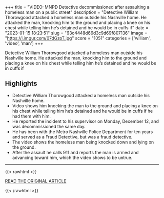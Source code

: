 +++
title = "VIDEO: MNPD Detective decommissioned after assaulting a homeless man on a public street"
description = "Detective William Thorowgood attacked a homeless man outside his Nashville home. He attacked the man, knocking him to the ground and placing a knee on his chest while telling him he’s detained and he would be in cuffs if"
date = "2023-01-15 18:23:51"
slug = "63c4448d66d3c9d69f807136"
image = "https://i.imgur.com/07dGzoT.jpg"
score = "1051"
categories = ['william', 'video', 'man']
+++

Detective William Thorowgood attacked a homeless man outside his Nashville home. He attacked the man, knocking him to the ground and placing a knee on his chest while telling him he’s detained and he would be in cuffs if

## Highlights

- Detective William Thorowgood attacked a homeless man outside his Nashville home.
- Video shows him knocking the man to the ground and placing a knee on his chest while telling him he’s detained and he would be in cuffs if he had them with him.
- He reported the incident to his supervisor on Monday, December 12, and was decommissioned the same day.
- He has been with the Metro Nashville Police Department for ten years and served as a Fraud Detective, but was a fraud detective.
- The video shows the homeless man being knocked down and lying on the ground.
- After the assault he calls 911 and reports the man is armed and advancing toward him, which the video shows to be untrue.

---

{{< rawhtml >}}
  <p class="article-category">
    <a target="_blank" href="https://www.scoopnashville.com/2022/12/video-mnpd-detective-decommissioned-after-assaulting-a-homeless-man-on-a-public-street/?fbclid=IwAR1zH_IEV9xGaRS_HY2WVwnYGbrpK84LYwZz4TqmrXxbEPCdfuZlPteaXA8">READ THE ORIGINAL ARTICLE</a>
  </p>
{{< /rawhtml >}}
